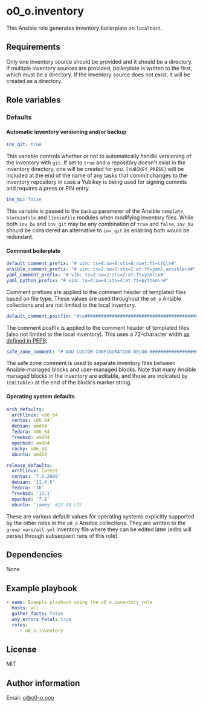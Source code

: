 # o0_o.inventory

This Ansible role generates inventory boilerplate on `localhost`.

## Requirements

Only one inventory source should be provided and it should be a directory. If multiple inventory sources are provided, boilerplate is written to the first, which must be a directory. If the inventory source does not exist, it will be created as a directory.

## Role variables

### Defaults

#### Automatic inventory versioning and/or backup

```yaml
inv_git: true
```

This variable controls whether or not to automatically handle versioning of the inventory with `git`. If set to `true` and a repository doesn't exist in the inventory directory, one will be created for you. `[YUBIKEY PRESS]` will be included at the end of the name of any tasks that commit changes to the inventory repository in case a Yubikey is being used for signing commits and requires a press or PIN entry.

```yaml
inv_bu: false
```

This variable is passed to the `backup` parameter of the Ansible `template`, `blockinfile` and `lineinfile` modules when modifying inventory files. While both `inv_bu` and `inv_git` may be any combination of `true` and `false`, `inv_bu` should be considered an alternative to `inv_git` as enabling both would be redundant.

#### Comment boilerplate

```yaml
default_comment_prefix: "# vim: ts=8:sw=8:sts=8:noet:ft=cfg\n#"
ansible_comment_prefix: "# vim: ts=2:sw=2:sts=2:et:ft=yaml.ansible\n#"
yaml_comment_prefix: "# vim: ts=2:sw=2:sts=2:et:ft=yaml\n#"
yaml_python_prefix: "# vim: ts=4:sw=4:sts=4:et:ft=python\n#"
```

Comment prefixes are applied to the comment header of templated files based on file type. These values are used throughout the `o0_o` Ansible collections and are not limited to the local inventory.

```yaml
default_comment_postfix: "#\n########################################################################"
```

The comment postfix is applied to the comment header of templated files (also not limited to the local inventory). This uses a 72-character width [as defined in PEP8](https://peps.python.org/pep-0008/#maximum-line-length).

```yaml
safe_zone_comment: "# ADD CUSTOM CONFIGURATION BELOW #######################################"
```

The safe zone comment is used to separate inventory files between Ansible-managed blocks and user-managed blocks. Note that many Ansible managed blocks in the inventory are editable, and those are indicated by `(Editable)` at the end of the block's marker string.

#### Operating system defaults

```yaml
arch_defaults:
  archlinux: x86_64
  centos: x86_64
  debian: amd64
  fedora: x86_64
  freebsd: amd64
  openbsd: amd64
  rocky: x86_64
  ubuntu: amd64

release_defaults:
  archlinux: latest
  centos: '7.9.2009'
  debian: '11.4.0'
  fedora: '36'
  freebsd: '13.1'
  openbsd: '7.1'
  ubuntu: 'jammy' #22.04 LTS
```

These are various default values for operating systems explicitly supported by the other roles in the `o0_o` Ansible collections. They are written to the `group_vars/all.yml` inventory file where they can be edited later (edits will persist through subsequent runs of this role).

## Dependencies

None

## Example playbook

```yaml
- name: Example playbook using the o0_o.inventory role
  hosts: all
  gather_facts: false
  any_errors_fatal: true
  roles:
     - o0_o.inventory
```

## License

MIT

## Author information

Email: o@o0-o.ooo
